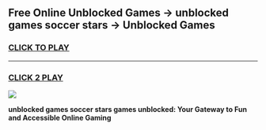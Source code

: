 
## Free Online Unblocked Games → unblocked games soccer stars → Unblocked Games
<h3>
<a href="https://premium.freeplayer.one?title=unblocked_games_soccer_stars&ref=21F">CLICK TO PLAY</a></h3>
<hr>

<h3>
<a href="https://premium.freeplayer.one?title=unblocked_games_soccer_stars&ref=21F">CLICK 2 PLAY</a>
  
</h3>

<a href="https://premium.freeplayer.one?title=unblocked_games_soccer_stars&ref=21F/"><img src="https://clearcache.store/games.png"></a>


**unblocked games soccer stars games unblocked: Your Gateway to Fun and Accessible Online Gaming**
